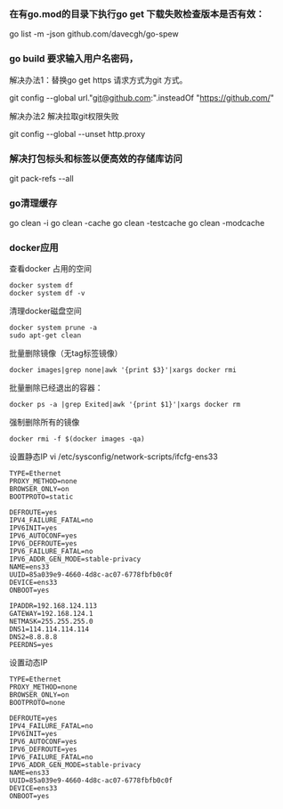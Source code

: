 
### 在有go.mod的目录下执行go get 下载失败检查版本是否有效：

go list -m -json github.com/davecgh/go-spew


###  go build 要求输入用户名密码，

解决办法1：替换go get https 请求方式为git 方式。

git config --global url."git@github.com:".insteadOf "https://github.com/"


解决办法2 解决拉取git权限失败

git config --global --unset http.proxy


### 解决打包标头和标签以便高效的存储库访问
git pack-refs --all


### go清理缓存
go clean -i
go clean -cache
go clean -testcache
go clean -modcache


### docker应用

查看docker 占用的空间

```
docker system df
docker system df -v
```

清理docker磁盘空间
```
docker system prune -a
sudo apt-get clean
```

批量删除镜像（无tag标签镜像）
```
docker images|grep none|awk '{print $3}'|xargs docker rmi
```

批量删除已经退出的容器：
``` 
docker ps -a |grep Exited|awk '{print $1}'|xargs docker rm
```

强制删除所有的镜像
``` 
docker rmi -f $(docker images -qa)
```


设置静态IP
vi /etc/sysconfig/network-scripts/ifcfg-ens33
```
TYPE=Ethernet
PROXY_METHOD=none
BROWSER_ONLY=on
BOOTPROTO=static

DEFROUTE=yes
IPV4_FAILURE_FATAL=no
IPV6INIT=yes
IPV6_AUTOCONF=yes
IPV6_DEFROUTE=yes
IPV6_FAILURE_FATAL=no
IPV6_ADDR_GEN_MODE=stable-privacy
NAME=ens33
UUID=85a039e9-4660-4d8c-ac07-6778fbfb0c0f
DEVICE=ens33
ONBOOT=yes

IPADDR=192.168.124.113
GATEWAY=192.168.124.1
NETMASK=255.255.255.0
DNS1=114.114.114.114
DNS2=8.8.8.8
PEERDNS=yes
```

设置动态IP

```
TYPE=Ethernet
PROXY_METHOD=none
BROWSER_ONLY=on
BOOTPROTO=none

DEFROUTE=yes
IPV4_FAILURE_FATAL=no
IPV6INIT=yes
IPV6_AUTOCONF=yes
IPV6_DEFROUTE=yes
IPV6_FAILURE_FATAL=no
IPV6_ADDR_GEN_MODE=stable-privacy
NAME=ens33
UUID=85a039e9-4660-4d8c-ac07-6778fbfb0c0f
DEVICE=ens33
ONBOOT=yes
```